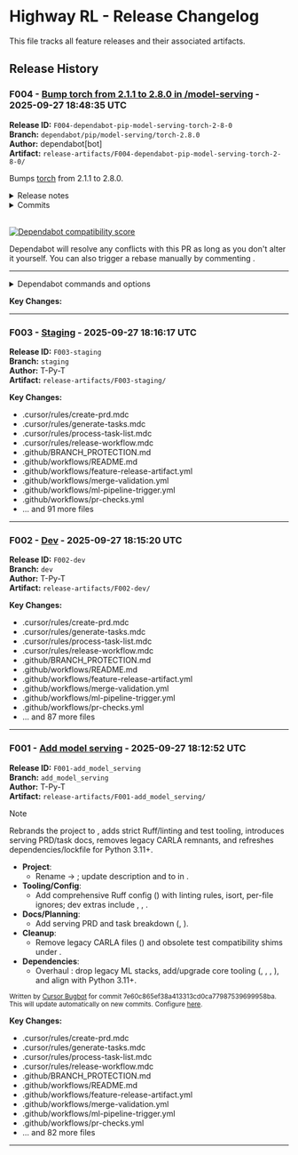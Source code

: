 # Highway RL - Release Changelog

This file tracks all feature releases and their associated artifacts.

## Release History

### F004 - [Bump torch from 2.1.1 to 2.8.0 in /model-serving](https://github.com/T-Py-T/Carla_RL/pull/5) - 2025-09-27 18:48:35 UTC

**Release ID:** `F004-dependabot-pip-model-serving-torch-2-8-0`  
**Branch:** `dependabot/pip/model-serving/torch-2.8.0`  
**Author:** dependabot[bot]  
**Artifact:** `release-artifacts/F004-dependabot-pip-model-serving-torch-2-8-0/`

Bumps [torch](https://github.com/pytorch/pytorch) from 2.1.1 to 2.8.0.
<details>
<summary>Release notes</summary>
<p><em>Sourced from <a href="https://github.com/pytorch/pytorch/releases">torch's releases</a>.</em></p>
<blockquote>
<h1>PyTorch 2.8.0 Release Notes</h1>
<ul>
<li><a href="https://github.com/pytorch/pytorch/blob/HEAD/#highlights">Highlights</a></li>
<li><a href="https://github.com/pytorch/pytorch/blob/HEAD/#backwards-incompatible-changes">Backwards Incompatible Changes</a></li>
<li><a href="https://github.com/pytorch/pytorch/blob/HEAD/#deprecations">Deprecations</a></li>
<li><a href="https://github.com/pytorch/pytorch/blob/HEAD/#new-features">New Features</a></li>
<li><a href="https://github.com/pytorch/pytorch/blob/HEAD/#improvements">Improvements</a></li>
<li><a href="https://github.com/pytorch/pytorch/blob/HEAD/#bug-fixes">Bug fixes</a></li>
<li><a href="https://github.com/pytorch/pytorch/blob/HEAD/#performance">Performance</a></li>
<li><a href="https://github.com/pytorch/pytorch/blob/HEAD/#documentation">Documentation</a></li>
<li><a href="https://github.com/pytorch/pytorch/blob/HEAD/#developers">Developers</a></li>
</ul>
<h1>Highlights</h1>
<!-- raw HTML omitted -->
</blockquote>
<p>... (truncated)</p>
</details>
<details>
<summary>Commits</summary>
<ul>
<li><a href="https://github.com/pytorch/pytorch/commit/ba56102387ef21a3b04b357e5b183d48f0afefc7"><code>ba56102</code></a> Cherrypick: Add the RunLLM widget to the website (<a href="https://redirect.github.com/pytorch/pytorch/issues/159592">#159592</a>)</li>
<li><a href="https://github.com/pytorch/pytorch/commit/c525a02c89217181b5731d8043c7309a84e84066"><code>c525a02</code></a> [dynamo, docs] cherry pick torch.compile programming model docs into 2.8 (<a href="https://redirect.github.com/pytorch/pytorch/issues/15">#15</a>...</li>
<li><a href="https://github.com/pytorch/pytorch/commit/a1cb3cc05d46d198467bebbb6e8fba50a325d4e7"><code>a1cb3cc</code></a> [Release Only] Remove nvshmem from list of preload libraries (<a href="https://redirect.github.com/pytorch/pytorch/issues/158925">#158925</a>)</li>
<li><a href="https://github.com/pytorch/pytorch/commit/c76b2356bc31654de2af0c98cce1bef291f06f89"><code>c76b235</code></a> Move out super large one off foreach_copy test (<a href="https://redirect.github.com/pytorch/pytorch/issues/158880">#158880</a>)</li>
<li><a href="https://github.com/pytorch/pytorch/commit/20a0e225a01d4ebbffd44a6a59acff628359c772"><code>20a0e22</code></a> Revert &quot;[Dynamo] Allow inlining into AO quantization modules (<a href="https://redirect.github.com/pytorch/pytorch/issues/152934">#152934</a>)&quot; (<a href="https://redirect.github.com/pytorch/pytorch/issues/158">#158</a>...</li>
<li><a href="https://github.com/pytorch/pytorch/commit/9167ac8c75481e2beb3746aa37b7f48a213c631e"><code>9167ac8</code></a> [MPS] Switch Cholesky  decomp to column wise (<a href="https://redirect.github.com/pytorch/pytorch/issues/158237">#158237</a>)</li>
<li><a href="https://github.com/pytorch/pytorch/commit/5534685c62399db8d1e51b47e2dcbc17deaab230"><code>5534685</code></a> [MPS] Reimplement <code>tri[ul]</code> as Metal shaders (<a href="https://redirect.github.com/pytorch/pytorch/issues/158867">#158867</a>)</li>
<li><a href="https://github.com/pytorch/pytorch/commit/d19e08d74b2a27e661bf57a9015014b757e8ea31"><code>d19e08d</code></a> Cherry pick PR 158746 (<a href="https://redirect.github.com/pytorch/pytorch/issues/158801">#158801</a>)</li>
<li><a href="https://github.com/pytorch/pytorch/commit/a6c044ab9aa14f0864c6a572f7c023432511c5ea"><code>a6c044a</code></a> [cherry-pick] Unify torch.tensor and torch.ops.aten.scalar_tensor behavior (#...</li>
<li><a href="https://github.com/pytorch/pytorch/commit/620ebd0646252bbb22524f5c252ec7e9ab977bee"><code>620ebd0</code></a> [Dynamo] Use proper sources for constructing dataclass defaults (<a href="https://redirect.github.com/pytorch/pytorch/issues/158689">#158689</a>)</li>
<li>Additional commits viewable in <a href="https://github.com/pytorch/pytorch/compare/v2.1.1...v2.8.0">compare view</a></li>
</ul>
</details>
<br />


[![Dependabot compatibility score](https://dependabot-badges.githubapp.com/badges/compatibility_score?dependency-name=torch&package-manager=pip&previous-version=2.1.1&new-version=2.8.0)](https://docs.github.com/en/github/managing-security-vulnerabilities/about-dependabot-security-updates#about-compatibility-scores)

Dependabot will resolve any conflicts with this PR as long as you don't alter it yourself. You can also trigger a rebase manually by commenting .

[//]: # (dependabot-automerge-start)
[//]: # (dependabot-automerge-end)

---

<details>
<summary>Dependabot commands and options</summary>
<br />

You can trigger Dependabot actions by commenting on this PR:
-  will rebase this PR
-  will recreate this PR, overwriting any edits that have been made to it
-  will merge this PR after your CI passes on it
-  will squash and merge this PR after your CI passes on it
-  will cancel a previously requested merge and block automerging
-  will reopen this PR if it is closed
-  will close this PR and stop Dependabot recreating it. You can achieve the same result by closing it manually
-  will show all of the ignore conditions of the specified dependency
-  will close this PR and stop Dependabot creating any more for this major version (unless you reopen the PR or upgrade to it yourself)
-  will close this PR and stop Dependabot creating any more for this minor version (unless you reopen the PR or upgrade to it yourself)
-  will close this PR and stop Dependabot creating any more for this dependency (unless you reopen the PR or upgrade to it yourself)
You can disable automated security fix PRs for this repo from the [Security Alerts page](https://github.com/T-Py-T/Carla_RL/network/alerts).

</details>

**Key Changes:**



---

### F003 - [Staging](https://github.com/T-Py-T/Carla_RL/pull/4) - 2025-09-27 18:16:17 UTC

**Release ID:** `F003-staging`  
**Branch:** `staging`  
**Author:** T-Py-T  
**Artifact:** `release-artifacts/F003-staging/`



**Key Changes:**
- .cursor/rules/create-prd.mdc
- .cursor/rules/generate-tasks.mdc
- .cursor/rules/process-task-list.mdc
- .cursor/rules/release-workflow.mdc
- .github/BRANCH_PROTECTION.md
- .github/workflows/README.md
- .github/workflows/feature-release-artifact.yml
- .github/workflows/merge-validation.yml
- .github/workflows/ml-pipeline-trigger.yml
- .github/workflows/pr-checks.yml
- ... and 91 more files

---

### F002 - [Dev](https://github.com/T-Py-T/Carla_RL/pull/3) - 2025-09-27 18:15:20 UTC

**Release ID:** `F002-dev`  
**Branch:** `dev`  
**Author:** T-Py-T  
**Artifact:** `release-artifacts/F002-dev/`



**Key Changes:**
- .cursor/rules/create-prd.mdc
- .cursor/rules/generate-tasks.mdc
- .cursor/rules/process-task-list.mdc
- .cursor/rules/release-workflow.mdc
- .github/BRANCH_PROTECTION.md
- .github/workflows/README.md
- .github/workflows/feature-release-artifact.yml
- .github/workflows/merge-validation.yml
- .github/workflows/ml-pipeline-trigger.yml
- .github/workflows/pr-checks.yml
- ... and 87 more files

---

### F001 - [Add model serving](https://github.com/T-Py-T/Carla_RL/pull/2) - 2025-09-27 18:12:52 UTC

**Release ID:** `F001-add_model_serving`  
**Branch:** `add_model_serving`  
**Author:** T-Py-T  
**Artifact:** `release-artifacts/F001-add_model_serving/`

<!-- CURSOR_SUMMARY -->
> [!NOTE]
> Rebrands the project to , adds strict Ruff/linting and test tooling, introduces serving PRD/task docs, removes legacy CARLA remnants, and refreshes dependencies/lockfile for Python 3.11+.
> 
> - **Project**:
>   - Rename  → ; update description and  to  in .
> - **Tooling/Config**:
>   - Add comprehensive Ruff config () with linting rules, isort, per-file ignores; dev extras include , , .
> - **Docs/Planning**:
>   - Add serving PRD and task breakdown (, ).
> - **Cleanup**:
>   - Remove legacy CARLA files () and obsolete test compatibility shims under .
> - **Dependencies**:
>   - Overhaul : drop legacy ML stacks, add/upgrade core tooling (, , , ), and align with Python 3.11+.
> 
> <sup>Written by [Cursor Bugbot](https://cursor.com/dashboard?tab=bugbot) for commit 7e60c865ef38a413313cd0ca77987539699958ba. This will update automatically on new commits. Configure [here](https://cursor.com/dashboard?tab=bugbot).</sup>
<!-- /CURSOR_SUMMARY -->

**Key Changes:**
- .cursor/rules/create-prd.mdc
- .cursor/rules/generate-tasks.mdc
- .cursor/rules/process-task-list.mdc
- .cursor/rules/release-workflow.mdc
- .github/BRANCH_PROTECTION.md
- .github/workflows/README.md
- .github/workflows/feature-release-artifact.yml
- .github/workflows/merge-validation.yml
- .github/workflows/ml-pipeline-trigger.yml
- .github/workflows/pr-checks.yml
- ... and 82 more files

---


